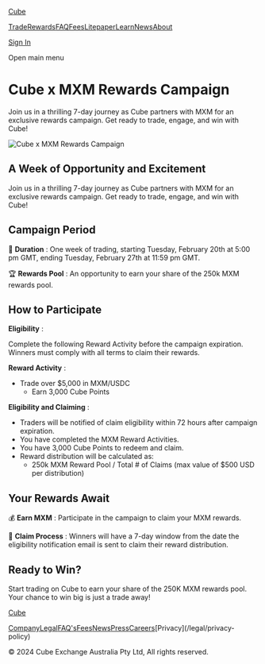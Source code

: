 [Cube](/ "Cube | The World's Fastest Crypto Exchange")

[Trade](/trade)[Rewards](/rewards)[FAQ](/faqs)[Fees](/fees)[Litepaper](/litepaper)[Learn](/learn)[News](/news)[About](/about)

[Sign In](/signin)

Open main menu

# Cube x MXM Rewards Campaign

Join us in a thrilling 7-day journey as Cube partners with MXM for an
exclusive rewards campaign. Get ready to trade, engage, and win with Cube!

![Cube x MXM Rewards
Campaign](/_next/image?url=https%3A%2F%2Fcdn.sanity.io%2Fimages%2Ffegzy4pk%2Fproduction%2Fb8f556d13f011c1c7ff27463eea8eff47d70c20c-2000x2000.png&w=3840&q=75)

## **A Week of Opportunity and Excitement**

Join us in a thrilling 7-day journey as Cube partners with MXM for an
exclusive rewards campaign. Get ready to trade, engage, and win with Cube!

## **Campaign Period**

📅 **Duration** : One week of trading, starting Tuesday, February 20th at 5:00
pm GMT, ending Tuesday, February 27th at 11:59 pm GMT.

🏆 **Rewards Pool** : An opportunity to earn your share of the 250k MXM rewards
pool.

## **How to Participate**

**Eligibility** :

Complete the following Reward Activity before the campaign expiration. Winners
must comply with all terms to claim their rewards.

**Reward Activity** :

  * Trade over $5,000 in MXM/USDC
    * Earn 3,000 Cube Points

**Eligibility and Claiming** :

  * Traders will be notified of claim eligibility within 72 hours after campaign expiration.
  * You have completed the MXM Reward Activities.
  * You have 3,000 Cube Points to redeem and claim.
  * Reward distribution will be calculated as:
    * 250k MXM Reward Pool / Total # of Claims (max value of $500 USD per distribution)

## **Your Rewards Await**

💰 **Earn MXM** : Participate in the campaign to claim your MXM rewards.

🔗 **Claim Process** : Winners will have a 7-day window from the date the
eligibility notification email is sent to claim their reward distribution.

## **Ready to Win?**

Start trading on Cube to earn your share of the 250K MXM rewards pool. Your
chance to win big is just a trade away!

[Cube](/ "Cube | The World's Fastest Crypto Exchange")

[Company](/company)[Legal](/legal)[FAQ's](/faqs)[Fees](/fees)[News](/news)[Press](/press)[Careers](https://www.linkedin.com/company/cubexch/jobs)[Privacy](/legal/privacy-
policy)

[](https://www.twitter.com/cubexch)[](https://www.instagram.com/cubexch/)[](https://www.linkedin.com/company/cubexch)[](https://www.youtube.com/@cubexch)

© 2024 Cube Exchange Australia Pty Ltd, All rights reserved.

